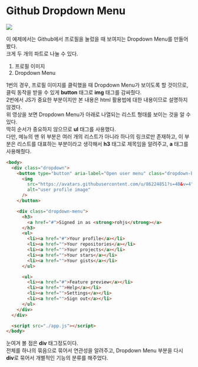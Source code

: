 # Github Dropdown Menu

<img src="https://user-images.githubusercontent.com/86224851/153758179-fd5660b5-f48e-4839-aeea-b84aadb0f64e.gif">

이 예제에서는 Github에서 프로필을 눌렀을 때 보여지는 Dropdown Menu를 만들어봤다.  
크게 두 개의 파트로 나눌 수 있다.

1. 프로필 이미지
2. Dropdown Menu

1번의 경우, 프로필 이미지를 클릭했을 때 Dropdown Menu가 보이도록 할 것이므로, 클릭 동작을 받을 수 있게 **button** 태그로 **img** 태그를 감싸줬다.  
2번에서 JS가 중요한 부분이지만 본 내용은 html 활용법에 대한 내용이므로 설명하지않겠다.  
위 영상을 보면 Dropdown Menu가 아래로 나열되는 리스트 형태를 보이는 것을 알 수 있다.  
딱히 순서가 중요하지 않으므로 **ul** 태그를 사용했다.  
다만, 메뉴의 맨 위 부분은 여러 개의 리스트가 아니라 하나의 링크로만 존재하고, 이 부분은 리스트를 대표하는 부분이라고 생각해서 **h3** 태그로 제목임을 알려주고, **a** 태그를 사용해줬다.

```html
<body>
  <div class="dropdown">
    <button type="button" aria-label="Open user menu" class="dropdown-button">
      <img
        src="https://avatars.githubusercontent.com/u/86224851?s=40&v=4"
        alt="user profile image"
      />
    </button>

    <div class="dropdown-menu">
      <h3>
        <a href="#">Signed in as <strong>rohjs</strong></a>
      </h3>
      <ul>
        <li><a href="#">Your profile</a></li>
        <li><a href="">Your repositories</a></li>
        <li><a href="">Your projects</a></li>
        <li><a href="">Your stars</a></li>
        <li><a href="">Your gists</a></li>
      </ul>

      <ul>
        <li><a href="#">Feature preview</a></li>
        <li><a href="">Help</a></li>
        <li><a href="">Settings</a></li>
        <li><a href="">Sign out</a></li>
      </ul>
    </div>
  </div>

  <script src="./app.js"></script>
</body>
```

눈여겨 볼 점은 **div** 태그정도이다.  
전체를 하나의 묶음으로 묶어서 연관성을 알려주고, Dropdown Menu 부분을 다시 **div**로 묶어서 개별적인 기능의 분류를 해주었다.
